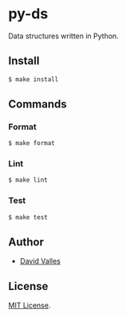 # py-ds

Data structures written in Python.

## Install

```sh
$ make install
```

## Commands

### Format

```sh
$ make format
```

### Lint

```sh
$ make lint
```

### Test

```sh
$ make test
```

## Author

- [David Valles](https://dtjv.io)

## License

[MIT License](LICENSE).
